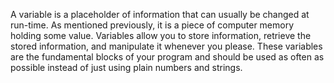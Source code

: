 A variable is a placeholder of information that can usually be changed at run-time. As mentioned previously, it is a piece of computer memory holding some value. Variables allow you to store information, retrieve the stored information, and manipulate it whenever you please. These variables are the fundamental blocks of your program and should be used as often as possible instead of just using plain numbers and strings.